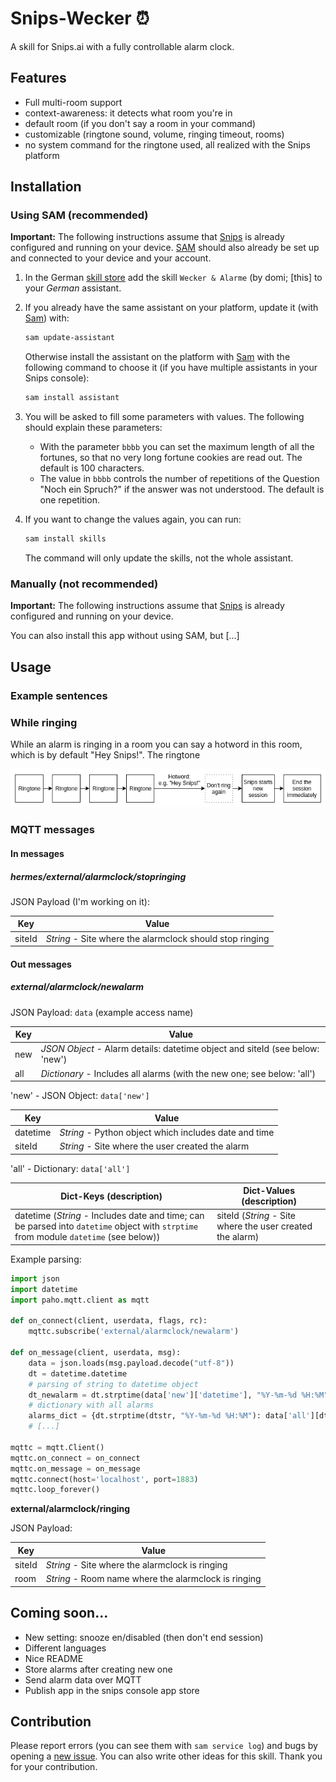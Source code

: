 # Snips-Wecker ⏰
A skill for Snips.ai with a fully controllable alarm clock.

## Features

- Full multi-room support
- context-awareness: it detects what room you're in
- default room (if you don't say a room in your command)
- customizable (ringtone sound, volume, ringing timeout, rooms)
- no system command for the ringtone used, all realized with the Snips platform

## Installation

### Using SAM (recommended)

**Important:** The following instructions assume that [Snips](https://snips.gitbook.io/documentation/snips-basics) is
already configured and running on your device. [SAM](https://snips.gitbook.io/getting-started/installation) should
also already be set up and connected to your device and your account.

1. In the German [skill store](https://console.snips.ai/) add the
skill `Wecker & Alarme` (by domi; [this] to
your *German* assistant.

2. If you already have the same assistant on your platform, update it
(with [Sam](https://snips.gitbook.io/getting-started/installation)) with:
      ```bash
      sam update-assistant
      ```
      
   Otherwise install the assistant on the platform with [Sam](https://snips.gitbook.io/getting-started/installation)
   with the following command to choose it (if you have multiple assistants in your Snips console):
      ```bash
      sam install assistant
      ```
      
4. You will be asked to fill some parameters with values.
The following should explain these parameters:
    - With the parameter `bbbb` you can set the maximum length of all the fortunes,
so that no very long fortune cookies are read out. The default is 100 characters.
    - The value in `bbbb` controls the number of repetitions of the Question
    "Noch ein Spruch?" if the answer was not understood. The default is one repetition.
    
5. If you want to change the values again, you can run:
      ```bash
      sam install skills
      ```
   The command will only update the skills, not the whole assistant.

### Manually (not recommended)

**Important:** The following instructions assume that [Snips](https://snips.gitbook.io/documentation/snips-basics) is
already configured and running on your device.

You can also install this app without using SAM, but [...]


## Usage

### Example sentences



### While ringing

While an alarm is ringing in a room you can say a hotword in this room, which is by default "Hey Snips!".
The ringtone

![img](resources/Snips-Alarmclock-ringing.png)

### MQTT messages

#### In messages

##### hermes/external/alarmclock/stopringing

JSON Payload (I'm working on it):

| Key | Value |
|-----|-------|
|siteId	| *String* - Site where the alarmclock should stop ringing|

#### Out messages

##### external/alarmclock/newalarm

JSON Payload: `data` (example access name)

| Key | Value |
|-----|-------|
|new|*JSON Object* - Alarm details: datetime object and siteId (see below: 'new')|
|all|*Dictionary* - Includes all alarms (with the new one; see below: 'all')|

'new' - JSON Object: `data['new']`

| Key | Value |
|-----|-------|
|datetime|*String* - Python object which includes date and time|
|siteId|*String* - Site where the user created the alarm|

'all' - Dictionary: `data['all']`

| Dict-Keys (description) | Dict-Values (description)|
|-----|-------|
|datetime (*String* - Includes date and time; can be parsed into `datetime` object with `strptime` from module `datetime` (see below))|siteId (*String* - Site where the user created the alarm)|

Example parsing:
```python
import json
import datetime
import paho.mqtt.client as mqtt

def on_connect(client, userdata, flags, rc):
    mqttc.subscribe('external/alarmclock/newalarm')
    
def on_message(client, userdata, msg):
    data = json.loads(msg.payload.decode("utf-8"))
    dt = datetime.datetime
    # parsing of string to datetime object
    dt_newalarm = dt.strptime(data['new']['datetime'], "%Y-%m-%d %H:%M")
    # dictionary with all alarms
    alarms_dict = {dt.strptime(dtstr, "%Y-%m-%d %H:%M"): data['all'][dtstr] for dtstr in data['all']}
    # [...]

mqttc = mqtt.Client()
mqttc.on_connect = on_connect
mqttc.on_message = on_message
mqttc.connect(host='localhost', port=1883)
mqttc.loop_forever()

```

**external/alarmclock/ringing**

JSON Payload:

| Key | Value |
|-----|-------|
|siteId|*String* - Site where the alarmclock is ringing|
|room|*String* - Room name where the alarmclock is ringing|

## Coming soon...
- New setting: snooze en/disabled (then don't end session)
- Different languages
- Nice README
- Store alarms after creating new one
- Send alarm data over MQTT
- Publish app in the snips console app store


## Contribution

Please report errors (you can see them with `sam service log`) and bugs by
opening a [new issue](https://github.com/MrJohnZoidberg/Snips-Wecker/issues/new).
You can also write other ideas for this skill. Thank you for your contribution.
